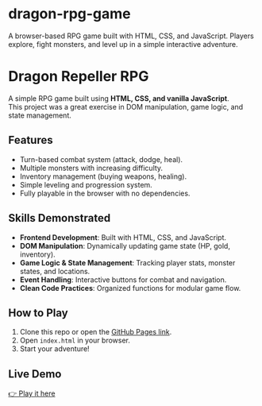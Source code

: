 # dragon-rpg-game
A browser-based RPG game built with HTML, CSS, and JavaScript. Players explore, fight monsters, and level up in a simple interactive adventure.


# Dragon Repeller RPG

A simple RPG game built using **HTML, CSS, and vanilla JavaScript**.  
This project was a great exercise in DOM manipulation, game logic, and state management.

## Features
- Turn-based combat system (attack, dodge, heal).
- Multiple monsters with increasing difficulty.
- Inventory management (buying weapons, healing).
- Simple leveling and progression system.
- Fully playable in the browser with no dependencies.

## Skills Demonstrated
- **Frontend Development**: Built with HTML, CSS, and JavaScript.
- **DOM Manipulation**: Dynamically updating game state (HP, gold, inventory).
- **Game Logic & State Management**: Tracking player stats, monster states, and locations.
- **Event Handling**: Interactive buttons for combat and navigation.
- **Clean Code Practices**: Organized functions for modular game flow.

## How to Play
1. Clone this repo or open the [GitHub Pages link](https://username.github.io/dragon-game).
2. Open `index.html` in your browser.
3. Start your adventure!

## Live Demo
[👉 Play it here](https://username.github.io/dragon-game)
